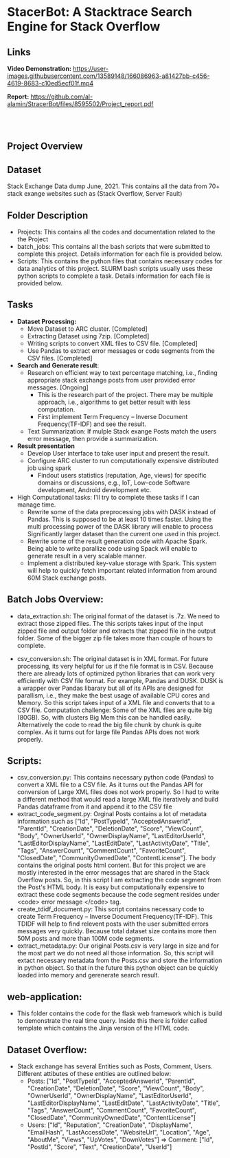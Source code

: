 # StacerBot: A Stacktrace Search Engine for Stack Overflow

## Links
**Video Demonstration:** https://user-images.githubusercontent.com/13589148/166086963-a81427bb-c456-4619-8683-c10ed5ecf01f.mp4

**Report:** https://github.com/al-alamin/StracerBot/files/8595502/Project_report.pdf






<br><br>


## Project Overview

## Dataset
Stack Exchange Data dump June, 2021. This contains all the data from 70+ stack exange websites such as (Stack Overflow, Server Fault)

## Folder Description
* Projects: This contains all the codes and documentation related to the the Project
* batch_jobs: This contains all the bash scripts that were submitted to complete this project. Details information for each file is provided below.
* Scripts: This contains the python files that contains necessary codes for data analytics of this project. SLURM bash scripts usually uses these python scripts to complete a task. Details information for each file is provided below.


## Tasks
* **Dataset Processing:**
    * Move Dataset to ARC cluster. [Completed]
    * Extracting Dataset using 7zip. [Completed]
    * Writing scripts to convert XML files to CSV file. [Completed]
    * Use Pandas to extract error messages or code segments from the CSV files. [Completed]
* **Search and Generate result**: 
    * Research on efficient way to text percentage matching, i.e., finding appropriate stack exchange posts from user provided error messages. [Ongoing]
        * This is the research part of the project. There may be multiple approach, i.e., algorithms to get better result with less computation.
        * First implement Term Frequency – Inverse Document Frequency(TF-IDF) and see the result.
    * Text Summarization: If mulple Stack exange Posts match the users error message, then provide a summarization.
* **Result presentation**
    * Develop User interface to take user input and present the result.
    * Configure ARC cluster to run computationally expensive distributed job using spark
        * Findout users statistics (reputation, Age, views) for specific domains or discussions, e.g., IoT, Low-code Software development, Android development etc.
* High Computational tasks: I'll try to complete these tasks if I can manage time.
    * Rewrite some of the data preprocessing jobs with DASK instead of Pandas. This is supposed to be at least 10 times faster. Using the multi processing power of the DASK library will enable to process Significantly larger dataset than the current one used in this project.
    * Rewrite some of the result generation code with Apache Spark. Being able to write parallize code using Spack will enable to generate result in a very scalable manner.
    * Implement a distributed key-value storage with Spark. This system will help to quickly fetch important related information from around 60M Stack exchange posts.

## Batch Jobs Overview:
* data_extraction.sh:
        The original format of the dataset is .7z. We need to extract those zipped files. The this scripts takes input of the input zipped file and output folder and extracts that zipped file in the output folder. Some of the bigger zip file takes more than couple of hours to complete.

* csv_conversion.sh:
        The original dataset is in XML format. For future processing, its very helpful for us if the file format is in CSV. Because there are already lots of optimized python libraries that can work very efficiently with CSV file format. For example, Pandas and DUSK. DUSK is a wrapper over Pandas libarary but all of its APIs are designed for parallism, i.e., they make the best usage of available CPU cores and Memory.
        So this script takes input of a XML file and converts that to a CSV file. 
        Computation challenge: Some of the XML files are quite big (80GB). So, with clusters Big Mem this can be handled easily. Alternatively the code to read the big file chunk by chunk is quite complex. As it turns out for large file Pandas APIs does not work properly.

## Scripts:
*   csv_conversion.py:
        This contains necessary python code (Pandas) to convert a XML file to a CSV file. As it turns out the Pandas API for conversion of Large XML files does not work properly. So I had to write a different method that would read a large XML file iteratively and build Pandas dataframe from it and append it to the CSV file
*   extract_code_segment.py:
        Orginal Posts contains a lot of metadata information such as ["Id", "PostTypeId", "AcceptedAnswerId", "ParentId", "CreationDate", "DeletionDate", "Score", "ViewCount", "Body", "OwnerUserId", "OwnerDisplayName", "LastEditorUserId", "LastEditorDisplayName", "LastEditDate", "LastActivityDate", "Title", "Tags", "AnswerCount", "CommentCount", "FavoriteCount", "ClosedDate", "CommunityOwnedDate", "ContentLicense"]. The body contains the original posts html content. But for this project we are mostly interested in the error messages that are shared in the Stack Overflow posts. So, in this script I am extracting the code segment from the Post's HTML body. It is easy but computationally expensive to extract these code segments because the code segment resides under \<code> error message \</code> tag.
*   create_tdidf_document.py:
        This script contains necessary code to create Term Frequency – Inverse Document Frequency(TF-IDF). This TDIDF will help to find relevent posts with the user submitted errors messages very quickly. Because total dataset size contains more then 50M posts and more than 100M code segments.
*   extract_metadata.py:
        Our original Posts.csv is very large in size and for the most part we do not need all those information. So, this script will extact necessary metadata from the Posts.csv and store the information in python object. So that in the future this python object can be quickly loaded into memory and gerenerate search result.

## web-application:
*   This folder contains the code for the flask web framework which is build to demonstrate the real time query. Inside this there is folder called template which contains the Jinja version of the HTML code.


## Dataset Overflow:
* Stack exchange has several Entities such as Posts, Comment, Users. Different attibutes of these entities are outlined below:
    * Posts: ["Id", "PostTypeId", "AcceptedAnswerId", "ParentId", "CreationDate", "DeletionDate", "Score", "ViewCount", "Body", "OwnerUserId", "OwnerDisplayName", "LastEditorUserId", "LastEditorDisplayName", "LastEditDate", "LastActivityDate", "Title", "Tags", "AnswerCount", "CommentCount", "FavoriteCount", "ClosedDate", "CommunityOwnedDate", "ContentLicense"]
    * Users: ["Id", "Reputation", "CreationDate", "DisplayName", "EmailHash", "LastAccessDate", "WebsiteUrl", "Location", "Age", "AboutMe", "Views", "UpVotes", "DownVotes"]
        => Comment: ["Id", "PostId", "Score", "Text", "CreationDate", "UserId"]




<!-- ## Links:
* https://rcs.ucalgary.ca/Apache_Spark_on_ARC
* https://dev.to/coderasha/compare-documents-similarity-using-python-nlp-4odp
* https://towardsdatascience.com/calculating-string-similarity-in-python-276e18a7d33a -->
